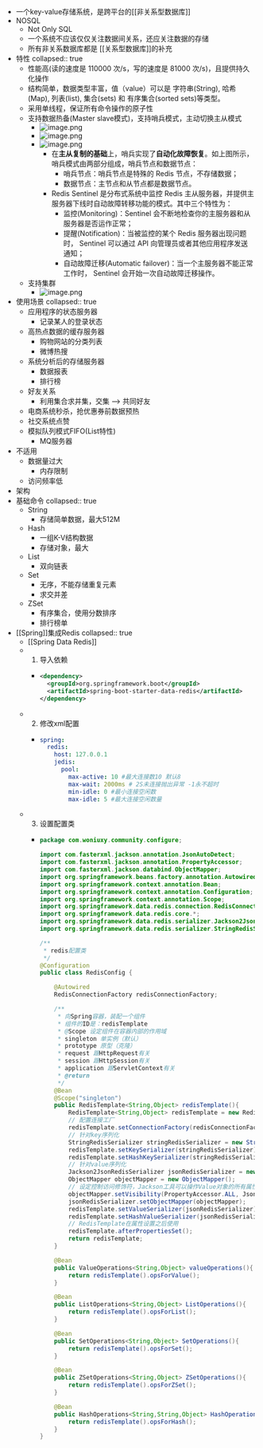 - 一个key-value存储系统，是跨平台的[[非关系型数据库]]
- NOSQL
	- Not Only SQL
	- 一个系统不应该仅仅关注数据间关系，还应关注数据的存储
	- 所有非关系数据库都是 [[关系型数据库]]的补充
- 特性
  collapsed:: true
	- 性能高(读的速度是 110000 次/s，写的速度是 81000 次/s)，且提供持久化操作
	- 结构简单，数据类型丰富，值（value）可以是 字符串(String), 哈希(Map), 列表(list), 集合(sets) 和 有序集合(sorted sets)等类型。
	- 采用单线程，保证所有命令操作的原子性
	- 支持数据热备(Master slave模式)，支持哨兵模式，主动切换主从模式
		- ![image.png](../assets/image_1657074990771_0.png)
		- ![image.png](../assets/image_1657075023820_0.png)
		- ![image.png](../assets/image_1657075044901_0.png)
			- 在**主从复制的基础**上，哨兵实现了**自动化故障恢复**。如上图所示，哨兵模式由两部分组成，哨兵节点和数据节点：
				- 哨兵节点：哨兵节点是特殊的 Redis 节点，不存储数据；
				- 数据节点：主节点和从节点都是数据节点。
			- Redis Sentinel 是分布式系统中监控 Redis 主从服务器，并提供主服务器下线时自动故障转移功能的模式。其中三个特性为：
				- 监控(Monitoring)：Sentinel 会不断地检查你的主服务器和从服务器是否运作正常；
				- 提醒(Notification)：当被监控的某个 Redis 服务器出现问题时， Sentinel 可以通过 API 向管理员或者其他应用程序发送通知；
				- 自动故障迁移(Automatic failover)：当一个主服务器不能正常工作时， Sentinel 会开始一次自动故障迁移操作。
	- 支持集群
		- ![image.png](../assets/image_1657075213351_0.png)
- 使用场景
  collapsed:: true
	- 应用程序的状态服务器
		- 记录某人的登录状态
	- 高热点数据的缓存服务器
		- 购物网站的分类列表
		- 微博热搜
	- 系统分析后的存储服务器
		- 数据报表
		- 排行榜
	- 好友关系
		- 利用集合求并集，交集 --> 共同好友
	- 电商系统秒杀，抢优惠券前数据预热
	- 社交系统点赞
	- 模拟队列模式FIFO(List特性)
		- MQ服务器
- 不适用
	- 数据量过大
		- 内存限制
	- 访问频率低
- 架构
- 基础命令
  collapsed:: true
	- String
		- 存储简单数据，最大512M
	- Hash
		- 一组K-V结构数据
		- 存储对象，最大
	- List
		- 双向链表
	- Set
		- 无序，不能存储重复元素
		- 求交并差
	- ZSet
		- 有序集合，使用分数排序
		- 排行榜单
- [[Spring]]集成Redis
  collapsed:: true
	- [[Spring Data Redis]]
	- 1. 导入依赖
		- ```xml
		  <dependency>
		    <groupId>org.springframework.boot</groupId>
		    <artifactId>spring-boot-starter-data-redis</artifactId>
		  </dependency>
		  ```
	- 2. 修改xml配置
		- ```yml
		  spring:
		    redis:
		      host: 127.0.0.1
		      jedis:
		        pool:
		          max-active: 10 #最大连接数10 默认8
		          max-wait: 2000ms # 2S未连接抛出异常 -1永不超时
		          min-idle: 0 #最小连接空闲数
		          max-idle: 5 #最大连接空闲数量
		  ```
	- 3. 设置配置类
		- ```java
		  package com.woniuxy.community.configure;
		  
		  import com.fasterxml.jackson.annotation.JsonAutoDetect;
		  import com.fasterxml.jackson.annotation.PropertyAccessor;
		  import com.fasterxml.jackson.databind.ObjectMapper;
		  import org.springframework.beans.factory.annotation.Autowired;
		  import org.springframework.context.annotation.Bean;
		  import org.springframework.context.annotation.Configuration;
		  import org.springframework.context.annotation.Scope;
		  import org.springframework.data.redis.connection.RedisConnectionFactory;
		  import org.springframework.data.redis.core.*;
		  import org.springframework.data.redis.serializer.Jackson2JsonRedisSerializer;
		  import org.springframework.data.redis.serializer.StringRedisSerializer;
		  
		  /**
		   * redis配置类
		   */
		  @Configuration
		  public class RedisConfig {
		  
		      @Autowired
		      RedisConnectionFactory redisConnectionFactory;
		  
		      /**
		       * 向Spring容器，装配一个组件
		       * 组件的ID是：redisTemplate
		       * @Scope 设定组件在容器内部的作用域
		       * singleton 单实例（默认）
		       * prototype 原型（克隆）
		       * request 跟HttpRequest有关
		       * session 跟HttpSession有关
		       * application 跟ServletContext有关
		       * @return
		       */
		      @Bean
		      @Scope("singleton")
		      public RedisTemplate<String,Object> redisTemplate(){
		          RedisTemplate<String,Object> redisTemplate = new RedisTemplate<>();
		          // 配置连接工厂
		          redisTemplate.setConnectionFactory(redisConnectionFactory);
		          // 针对key序列化
		          StringRedisSerializer stringRedisSerializer = new StringRedisSerializer();
		          redisTemplate.setKeySerializer(stringRedisSerializer);
		          redisTemplate.setHashKeySerializer(stringRedisSerializer);
		          // 针对value序列化
		          Jackson2JsonRedisSerializer jsonRedisSerializer = new Jackson2JsonRedisSerializer(Object.class);
		          ObjectMapper objectMapper = new ObjectMapper();
		          // 设定控制访问修饰符，Jackson工具可以操作Value对象的所有属性
		          objectMapper.setVisibility(PropertyAccessor.ALL, JsonAutoDetect.Visibility.ANY);
		          jsonRedisSerializer.setObjectMapper(objectMapper);
		          redisTemplate.setValueSerializer(jsonRedisSerializer);
		          redisTemplate.setHashValueSerializer(jsonRedisSerializer);
		          // RedisTemplate在属性设置之后使用
		          redisTemplate.afterPropertiesSet();
		          return redisTemplate;
		      }
		  
		      @Bean
		      public ValueOperations<String,Object> valueOperations(){
		          return redisTemplate().opsForValue();
		      }
		  
		      @Bean
		      public ListOperations<String,Object> ListOperations(){
		          return redisTemplate().opsForList();
		      }
		  
		      @Bean
		      public SetOperations<String,Object> SetOperations(){
		          return redisTemplate().opsForSet();
		      }
		  
		      @Bean
		      public ZSetOperations<String,Object> ZSetOperations(){
		          return redisTemplate().opsForZSet();
		      }
		  
		      @Bean
		      public HashOperations<String,String,Object> HashOperations(){
		          return redisTemplate().opsForHash();
		      }
		  }
		  ```